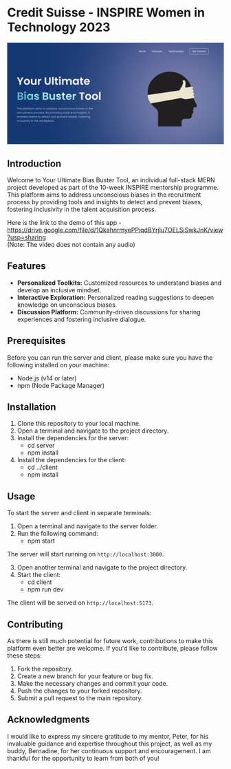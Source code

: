 # Credit Suisse - INSPIRE Women in Technology 2023

![Sneak Peek](./client/src/assets/demo.png)

## Introduction

Welcome to Your Ultimate Bias Buster Tool, an individual full-stack MERN project developed as part of the 10-week INSPIRE mentorship programme. This platform aims to address unconscious biases in the recruitment process by providing tools and insights to detect and prevent biases, fostering inclusivity in the talent acquisition process. <br>

Here is the link to the demo of this app - https://drive.google.com/file/d/1QkahnrmyePPiqdBYrjlu7OELSiSwkJnK/view?usp=sharing <br>
(Note: The video does not contain any audio)

## Features

- **Personalized Toolkits:** Customized resources to understand biases and develop an inclusive mindset.
- **Interactive Exploration:** Personalized reading suggestions to deepen knowledge on unconscious biases.
- **Discussion Platform:** Community-driven discussions for sharing experiences and fostering inclusive dialogue.

## Prerequisites

Before you can run the server and client, please make sure you have the following installed on your machine:

- Node.js (v14 or later)
- npm (Node Package Manager)

## Installation

1. Clone this repository to your local machine.
2. Open a terminal and navigate to the project directory.
3. Install the dependencies for the server:
    - cd server
    - npm install
4. Install the dependencies for the client:
    - cd ../client
    - npm install


## Usage

To start the server and client in separate terminals:

1. Open a terminal and navigate to the server folder.
2. Run the following command:
    - npm start

The server will start running on `http://localhost:3000`.

3. Open another terminal and navigate to the project directory.
4. Start the client:
    - cd client
    - npm run dev

The client will be served on `http://localhost:5173`.

## Contributing

As there is still much potential for future work, contributions to make this platform even better are welcome. If you'd like to contribute, please follow these steps:

1. Fork the repository.
2. Create a new branch for your feature or bug fix.
3. Make the necessary changes and commit your code.
4. Push the changes to your forked repository.
5. Submit a pull request to the main repository.

## Acknowledgments

I would like to express my sincere gratitude to my mentor, Peter, for his invaluable guidance and expertise throughout this project, as well as my buddy, Bernadine, for her continuous support and encouragement. I am thankful for the opportunity to learn from both of you!

